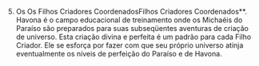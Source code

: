 ﻿5. Os Os Filhos Criadores CoordenadosFilhos Criadores Coordenados**. Havona é o campo educacional de treinamento onde os Michaéis do Paraíso são preparados para suas subseqüentes aventuras de criação de universo. Esta criação divina e perfeita é um padrão para cada Filho Criador. Ele se esforça por fazer com que seu próprio universo atinja eventualmente os níveis de perfeição do Paraíso e de Havona.